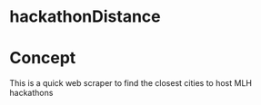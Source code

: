 # hackathonDistance
# Concept
This is a quick web scraper to find the closest cities to host MLH hackathons

